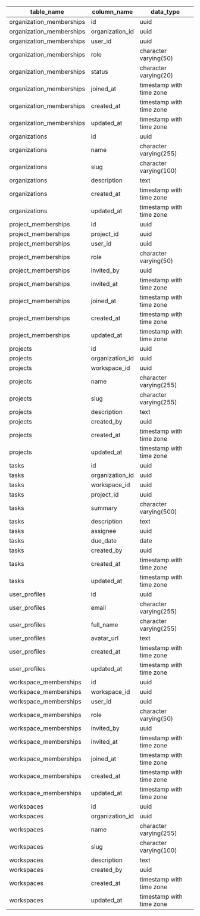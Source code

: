 | table_name               | column_name     | data_type                |
| ------------------------ | --------------- | ------------------------ |
| organization_memberships | id              | uuid                     |
| organization_memberships | organization_id | uuid                     |
| organization_memberships | user_id         | uuid                     |
| organization_memberships | role            | character varying(50)    |
| organization_memberships | status          | character varying(20)    |
| organization_memberships | joined_at       | timestamp with time zone |
| organization_memberships | created_at      | timestamp with time zone |
| organization_memberships | updated_at      | timestamp with time zone |
| organizations            | id              | uuid                     |
| organizations            | name            | character varying(255)   |
| organizations            | slug            | character varying(100)   |
| organizations            | description     | text                     |
| organizations            | created_at      | timestamp with time zone |
| organizations            | updated_at      | timestamp with time zone |
| project_memberships      | id              | uuid                     |
| project_memberships      | project_id      | uuid                     |
| project_memberships      | user_id         | uuid                     |
| project_memberships      | role            | character varying(50)    |
| project_memberships      | invited_by      | uuid                     |
| project_memberships      | invited_at      | timestamp with time zone |
| project_memberships      | joined_at       | timestamp with time zone |
| project_memberships      | created_at      | timestamp with time zone |
| project_memberships      | updated_at      | timestamp with time zone |
| projects                 | id              | uuid                     |
| projects                 | organization_id | uuid                     |
| projects                 | workspace_id    | uuid                     |
| projects                 | name            | character varying(255)   |
| projects                 | slug            | character varying(255)   |
| projects                 | description     | text                     |
| projects                 | created_by      | uuid                     |
| projects                 | created_at      | timestamp with time zone |
| projects                 | updated_at      | timestamp with time zone |
| tasks                    | id              | uuid                     |
| tasks                    | organization_id | uuid                     |
| tasks                    | workspace_id    | uuid                     |
| tasks                    | project_id      | uuid                     |
| tasks                    | summary         | character varying(500)   |
| tasks                    | description     | text                     |
| tasks                    | assignee        | uuid                     |
| tasks                    | due_date        | date                     |
| tasks                    | created_by      | uuid                     |
| tasks                    | created_at      | timestamp with time zone |
| tasks                    | updated_at      | timestamp with time zone |
| user_profiles            | id              | uuid                     |
| user_profiles            | email           | character varying(255)   |
| user_profiles            | full_name       | character varying(255)   |
| user_profiles            | avatar_url      | text                     |
| user_profiles            | created_at      | timestamp with time zone |
| user_profiles            | updated_at      | timestamp with time zone |
| workspace_memberships    | id              | uuid                     |
| workspace_memberships    | workspace_id    | uuid                     |
| workspace_memberships    | user_id         | uuid                     |
| workspace_memberships    | role            | character varying(50)    |
| workspace_memberships    | invited_by      | uuid                     |
| workspace_memberships    | invited_at      | timestamp with time zone |
| workspace_memberships    | joined_at       | timestamp with time zone |
| workspace_memberships    | created_at      | timestamp with time zone |
| workspace_memberships    | updated_at      | timestamp with time zone |
| workspaces               | id              | uuid                     |
| workspaces               | organization_id | uuid                     |
| workspaces               | name            | character varying(255)   |
| workspaces               | slug            | character varying(100)   |
| workspaces               | description     | text                     |
| workspaces               | created_by      | uuid                     |
| workspaces               | created_at      | timestamp with time zone |
| workspaces               | updated_at      | timestamp with time zone |